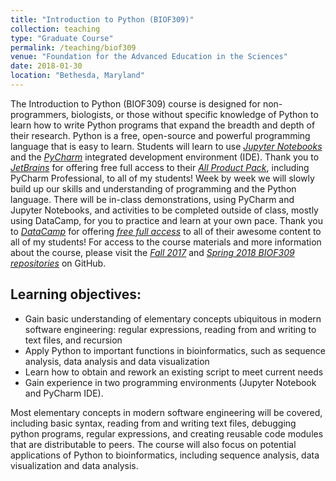 ```yaml
---
title: "Introduction to Python (BIOF309)"
collection: teaching
type: "Graduate Course"
permalink: /teaching/biof309
venue: "Foundation for the Advanced Education in the Sciences"
date: 2018-01-30
location: "Bethesda, Maryland"
---
```

The Introduction to Python (BIOF309) course is designed for non-programmers, biologists, or those without specific knowledge of Python to learn how to write Python programs that expand the breadth and depth of their research. Python is a free, open-source and powerful programming language that is easy to learn. Students will learn to use <font color="blue"><i><a href="http://jupyter.org/">Jupyter Notebooks</a></i></font> and the <font color="blue"><i><a href="https://www.jetbrains.com/pycharm/">PyCharm</a></i></font> integrated development environment (IDE). Thank you to <font color="blue"><i><a href="https://www.jetbrains.com">JetBrains</a></i></font> for offering free full access to their <font color="blue"><i><a href="https://www.jetbrains.com/student/">All Product Pack</a></i></font>, including PyCharm Professional, to all of my students! Week by week we will slowly build up our skills and understanding of programming and the Python language. There will be in-class demonstrations, using PyCharm and Jupyter Notebooks, and activities to be completed outside of class, mostly using DataCamp, for you to practice and learn at your own pace. Thank you to <font color="blue"><i><a href="https://www.datacamp.com/">DataCamp</a></i></font> for offering <font color="blue"><i><a href="https://www.datacamp.com/groups/education">free full access</a></i></font> to all of their awesome content to all of my students! For access to the course materials and more information about the course, please visit the <font color="blue"><i><a href="https://github.com/marskar/BIOF309_Fall2017"> Fall 2017</a></i></font> and <font color="blue"><i><a href="https://github.com/marskar/biof309_spring2018">Spring 2018 BIOF309 repositories</a></i></font> on GitHub.


## Learning objectives:

- Gain basic understanding of elementary concepts ubiquitous in modern software engineering: regular expressions, reading from and writing to text files, and recursion
- Apply Python to important functions in bioinformatics, such as sequence analysis, data analysis and data visualization
- Learn how to obtain and rework an existing script to meet current needs
- Gain experience in two programming environments (Jupyter Notebook and PyCharm IDE).

Most elementary concepts in modern software engineering will be covered, including basic syntax, reading from and writing text files, debugging python programs, regular expressions, and creating reusable code modules that are distributable to peers. The course will also focus on potential applications of Python to bioinformatics, including sequence analysis, data visualization and data analysis.
